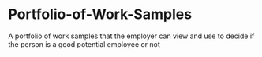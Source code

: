 # Portfolio-of-Work-Samples
A portfolio of work samples that the employer can view and use to decide if the person is a good potential employee or not
